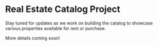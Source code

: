 # Real Estate Catalog Project



Stay tuned for updates as we work on building the catalog to showcase various properties available for rent or purchase.

More details coming soon!